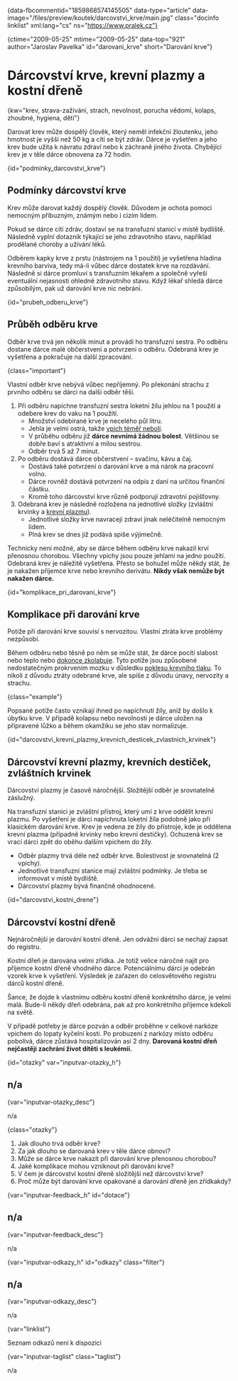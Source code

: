 
{data-fbcommentid="1859868574145505" data-type="article" data-image="/files/preview/koutek/darcovstvi_krve/main.jpg" class="docinfo linklist" xml:lang="cs" ns="https://www.pralek.cz"}

{ctime="2009-05-25" mtime="2009-05-25" data-top="921" author="Jaroslav Pavelka" id="darovani_krve" short="Darování krve"}

# Dárcovství krve, krevní plazmy a kostní dřeně 

{kw="krev, strava-zažívání, strach, nevolnost, porucha vědomí, kolaps, zhoubné, hygiena, děti"}

Darovat krev může dospělý člověk, který neměl infekční žloutenku, jeho hmotnost je vyšší než 50 kg a cítí se být zdráv. Dárce je vyšetřen a jeho krev bude užita k návratu zdraví nebo k záchraně jiného života. Chybějící krev je v těle dárce obnovena za 72 hodin. 

{id="podminky\_darcovstvi\_krve"}

## Podmínky dárcovství krve 

Krev může darovat každý dospělý člověk. Důvodem je ochota pomoci nemocným příbuzným, známým nebo i cizím lidem. 

Pokud se dárce cítí zdráv, dostaví se na transfuzní stanici v místě bydliště. Následně vyplní dotazník týkající se jeho zdravotního stavu, například prodělané choroby a užívání léků. 

Odběrem kapky krve z prstu (nástrojem na 1 použití) je vyšetřena hladina krevního barviva, tedy má-li vůbec dárce dostatek krve na rozdávání. Následně si dárce promluví s transfuzním lékařem a společně vyřeší eventuální nejasnosti ohledně zdravotního stavu. Když lékař shledá dárce způsobilým, pak už darování krve nic nebrání. 

{id="prubeh\_odberu\_krve"}

## Průběh odběru krve 

Odběr krve trvá jen několik minut a provádí ho transfuzní sestra. Po odběru dostane dárce malé občerstvení a potvrzení o odběru. Odebraná krev je vyšetřena a pokračuje na další zpracování. 

{class="important"}

Vlastní odběr krve nebývá vůbec nepříjemný. Po překonání strachu z prvního odběru se dárci na další odběr těší. 

  1. Při odběru napíchne transfuzní sestra loketní žílu jehlou na 1 použití a odebere krev do vaku na 1 použití. 
      * Množství odebírané krve je necelého půl litru. 
      * Jehla je velmi ostrá, takže [vpich téměř nebolí][1]. 
      * V průběhu odběru již **dárce nevnímá žádnou bolest**. Většinou se dobře baví s atraktivní a milou sestrou. 
      * Odběr trvá 5 až 7 minut. 
  2. Po odběru dostává dárce občerstvení – svačinu, kávu a čaj. 
      * Dostává také potvrzení o darování krve a má nárok na pracovní volno. 
      * Dárce rovněž dostává potvrzení na odpis z daní na určitou finanční částku. 
      * Kromě toho dárcovství krve různě podporují zdravotní pojišťovny. 
  3. Odebraná krev je následně rozložena na jednotlivé složky (zvláštní krvinky a [krevní plazmu][2]). 
      * Jednotlivé složky krve navracejí zdraví jinak neléčitelně nemocným lidem. 
      * Plná krev se dnes již podává spíše výjimečně. 

Technicky není možné, aby se dárce během odběru krve nakazil krví přenosnou chorobou. Všechny vpichy jsou pouze jehlami na jedno použití. Odebraná krev je náležitě vyšetřena. Přesto se bohužel může někdy stát, že je nakažen příjemce krve nebo krevního derivátu. **Nikdy však nemůže být nakažen dárce.** 

{id="komplikace\_pri\_darovani_krve"}

## Komplikace při darování krve 

Potíže při darování krve souvisí s nervozitou. Vlastní ztráta krve problémy nezpůsobí. 

Během odběru nebo těsně po něm se může stát, že dárce pocítí slabost nebo teplo nebo [dokonce zkolabuje][3]. Tyto potíže jsou způsobené nedostatečným prokrvením mozku v důsledku [poklesu krevního tlaku][4]. To nikoli z důvodu ztráty odebrané krve, ale spíše z důvodu únavy, nervozity a strachu. 

{class="example"}

Popsané potíže často vznikají ihned po napíchnutí žíly, aniž by došlo k úbytku krve. V případě kolapsu nebo nevolnosti je dárce uložen na připravené lůžko a během okamžiku se jeho stav normalizuje. 

{id="darcovstvi\_krevni\_plazmy\_krevnich\_desticek\_zvlastnich\_krvinek"}

## Dárcovství krevní plazmy, krevních destiček, zvláštních krvinek 

Dárcovství plazmy je časově náročnější. Složitější odběr je srovnatelně záslužný. 

Na transfuzní stanici je zvláštní přístroj, který umí z krve oddělit krevní plazmu. Po vyšetření je dárci napíchnuta loketní žíla podobně jako při klasickém darování krve. Krev je vedena ze žíly do přístroje, kde je oddělena krevní plazma (případně krvinky nebo krevní destičky). Ochuzená krev se vrací dárci zpět do oběhu dalším vpichem do žíly. 

  * Odběr plazmy trvá déle než odběr krve. Bolestivost je srovnatelná (2 vpichy). 
  * Jednotlivé transfuzní stanice mají zvláštní podmínky. Je třeba se informovat v místě bydliště. 
  * Dárcovství plazmy bývá finančně ohodnocené. 

{id="darcovstvi\_kostni\_drene"}

## Dárcovství kostní dřeně 

Nejnáročnější je darování kostní dřeně. Jen odvážní dárci se nechají zapsat do registru. 

Kostní dřeň je darována velmi zřídka. Je totiž velice náročné najít pro příjemce kostní dřeně vhodného dárce. Potenciálnímu dárci je odebrán vzorek krve k vyšetření. Výsledek je zařazen do celosvětového registru dárců kostní dřeně. 

Šance, že dojde k vlastnímu odběru kostní dřeně konkrétního dárce, je velmi malá. Bude-li někdy dřeň odebrána, pak až pro konkrétního příjemce kdekoli na světě. 

V případě potřeby je dárce pozván a odběr proběhne v celkové narkóze vpichem do lopaty kyčelní kosti. Po probuzení z narkózy místo odběru pobolívá, dárce zůstává hospitalizován asi 2 dny. **Darovaná kostní dřeň nejčastěji zachrání život dítěti s leukémií.** 

{id="otazky" var="inputvar-otazky_h"}

## n/a 

{var="inputvar-otazky_desc"}

n/a 

{class="otazky"}

  1. Jak dlouho trvá odběr krve? 
  2. Za jak dlouho se darovaná krev v těle dárce obnoví? 
  3. Může se dárce krve nakazit při darování krve přenosnou chorobou? 
  4. Jaké komplikace mohou vzniknout při darování krve? 
  5. V čem je dárcovství kostní dřeně složitější než dárcovství krve? 
  6. Proč může být darování krve opakované a darování dřeně jen zřídkakdy? 

{var="inputvar-feedback_h" id="dotace"}

## n/a 

{var="inputvar-feedback_desc"}

n/a 

{var="inputvar-odkazy_h" id="odkazy" class="filter"}

## n/a 

{var="inputvar-odkazy_desc"}

n/a 

{var="linklist"}

Seznam odkazů není k dispozici 

{var="inputvar-taglist" class="taglist"}

n/a

 [1]: zavazna_poraneni
 [2]: uzliny
 [3]: kolaps
 [4]: krevni_tlak

